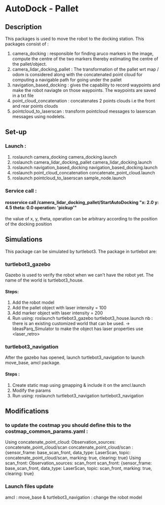# AutoDock - Pallet #
## Description
This packages is used to move the robot to the docking station. This packages consist of :
1. camera_docking : responsible for finding aruco markers in the image, compute the centre of the two markers thereby estimating the centre of the pallet/object.
2. camera_lidar_docking_pallet :  The transformation of the pallet wrt map / odom is considered along with the concatenated point cloud for computing a navigable path for going under the pallet
3. navigation_based_docking : gives the capability to record waypoints and make the robot naviagte on those waypoints. The waypoints are saved in a txt file
4. point_cloud_concatenation : concatenates 2 points clouds i.e the front and rear points clouds
5. pointcloud_to_laserscan : transform pointcloud messages to laserscan messages using nodelets.
## Set-up
### Launch :
1. roslaunch camera_docking camera_docking.launch
2. roslaunch camera_lidar_docking_pallet camera_lidar_docking.launch
3. roslaunch navigation_based_docking navigation_based_docking.launch
4. roslaunch point_cloud_concatenation concatenate_point_cloud.launch
5. roslaunch pointcloud_to_laserscan sample_node.launch
### Service call :
#### rosservice call /camera_lidar_docking_pallet/StartAutoDocking "x: 2.0 y: 4.5 theta: 0.0 operation: 'pickup'"
the value of x, y, theta, operation can be arbitrary according to the position of the docking position
## Simulations
This package can be simulated by turtlebot3. The package in turtlebot are:
### turtlebot3_gazebo 
Gazebo is used to verify the robot when we can't have the robot yet. The name of the world is turtlebot3_house. 
#### Steps:
1. Add the robot model
2. Add the pallet object with laser intensity = 100
3. Add marker object with laser intensity = 200
4. Run using: roslaunch turtlebot3_gazebo turtlebot3_house.launch
nb : there is an existing customized world that can be used. -> IdeasParq_Simulator
to make the object has laser properties use <laser_retro> 
### turtlebot3_navigation
After the gazebo has opened, launch turtlebot3_navigation to launch move_base, amcl package.
#### Steps :
1. Create static map using gmapping & include it on the amcl.launch
2. Modify the params
3. Run using: roslaunch turtlebot3_navigation turtlebot3_navigation
## Modifications    
### to update the costmap you should define this to the costmap_common_params.yaml :
Using concatenate_point_cloud:
Observation_sources: concatenate_point_cloud/scan
concatenate_point_cloud/scan : {sensor_frame: base_scan_front, data_type: LaserScan, topic: concatenate_point_cloud/scan, marking: true, clearing: true}
Using scan_front:
Observation_sources: scan_front
scan_front: {sensor_frame: base_scan_front, data_type: LaserScan, topic: scan_front, marking: true, clearing: true}
### Launch files update
amcl : <arg name="scan_topic"     default="/concatenate_point_cloud/scan"/> <!--scan_front--> <!--/concatenate_point_cloud/scan -->
move_base & turtlebot3_navigation : change the robot model